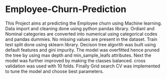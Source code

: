 # Employee-Churn-Prediction
This Project aims at predicting the Employee churn using Machine learning.
Data import and cleaning done using python pandas library.
Ordianl and Nominal categories are converted into numerical using categorical codes and pandas dummies.
No missing values are present in the dataset.
Train test split done using sklearn library.
Decison tree algorith was built using default features and gini impurity.
The model was overfitted hence pruned the tree by using max depth and min_sample_leafs attributes.
Next the model was further improved by making the classes balanced.
cross validation was used with 10 folds.
Finally Grid search CV was implemented to tune the model and choose best parameters.
